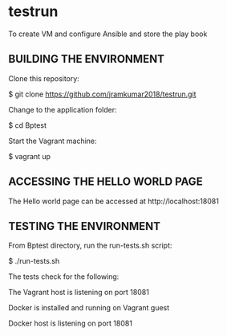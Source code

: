 # testrun
To create VM and configure Ansible and store the play book

BUILDING THE ENVIRONMENT
------------------------
Clone this repository:

  $ git clone https://github.com/jramkumar2018/testrun.git

Change to the application folder:

  $ cd Bptest
  
Start the Vagrant machine:

  $ vagrant up
  
  
  
ACCESSING THE HELLO WORLD PAGE
-------------------------

The Hello world page  can be accessed at http://localhost:18081

TESTING THE ENVIRONMENT
-----------------------

From Bptest directory, run the run-tests.sh script:

  $ ./run-tests.sh
  
The tests check for the following:

The Vagrant host is listening on port 18081

Docker is installed and running on Vagrant guest

Docker host is listening on port 18081
